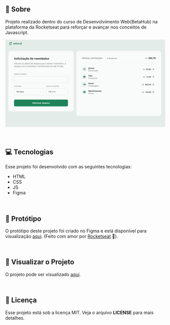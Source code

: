 ## 📖 Sobre

Projeto realizado dentro do curso de Desenvolvimento Web(BetaHub) na plataforma da Rocketseat para reforçar e avançar nos conceitos de Javascript.

<p align="center">  
   <img src="/refund-template-main/refund_banner.png" alt="Banner do projeto"/> 
</p>

<br/>

## 💻 Tecnologias

Esse projeto foi desenvolvido com as seguintes tecnologias:

- HTML
- CSS
- JS
- Figma

<br/>

## 🎨 Protótipo

O protótipo deste projeto foi criado no Figma e está disponível para visualização [aqui](https://www.figma.com/community/file/1360316109107378379/sistema-de-reembolso). (Feito com amor por [Rocketseat](https://www.rocketseat.com.br) 💜).

<br/>

## 🚀 Visualizar o Projeto

O projeto pode ser visualizado [aqui](https://nicolevlc.github.io/projeto-refund/).

<br/>

## 📝 Licença
Esse projeto está sob a licença MIT. Veja o arquivo **LICENSE** para mais detalhes.